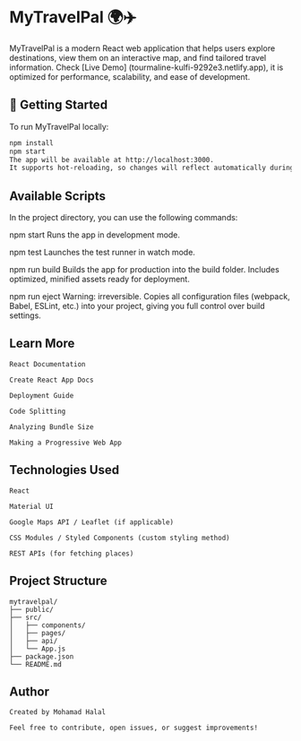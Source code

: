# MyTravelPal 🌍✈️

MyTravelPal is a modern React web application that helps users explore destinations, view them on an interactive map, and find tailored travel information. Check [Live Demo] (tourmaline-kulfi-9292e3.netlify.app), it is optimized for performance, scalability, and ease of development.

## 🚀 Getting Started

To run MyTravelPal locally:

```bash
npm install
npm start
The app will be available at http://localhost:3000.
It supports hot-reloading, so changes will reflect automatically during development.
```
## Available Scripts
In the project directory, you can use the following commands:

npm start
Runs the app in development mode.

npm test
Launches the test runner in watch mode.

npm run build
Builds the app for production into the build folder.
Includes optimized, minified assets ready for deployment.

npm run eject
Warning: irreversible.
Copies all configuration files (webpack, Babel, ESLint, etc.) into your project, giving you full control over build settings.

## Learn More
```
React Documentation

Create React App Docs

Deployment Guide

Code Splitting

Analyzing Bundle Size

Making a Progressive Web App
```

## Technologies Used
```
React

Material UI

Google Maps API / Leaflet (if applicable)

CSS Modules / Styled Components (custom styling method)

REST APIs (for fetching places)
```

## Project Structure
```
mytravelpal/
├── public/
├── src/
│   ├── components/
│   ├── pages/
│   ├── api/
│   └── App.js
├── package.json
└── README.md
```
## Author
```
Created by Mohamad Halal

Feel free to contribute, open issues, or suggest improvements!
```
